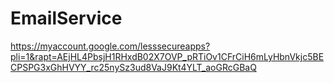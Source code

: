 # EmailService
https://myaccount.google.com/lesssecureapps?pli=1&rapt=AEjHL4PbsjH1RHxdB02X7OVP_pRTiOv1CFrCiH6mLyHbnVkjc5BECPSPG3xGhHVYY_rc25nySz3ud8VaJ9Kt4YLT_aoGRcGBaQ

